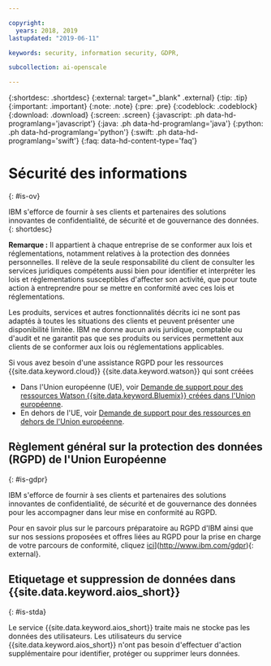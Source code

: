 ```yaml
---

copyright:
  years: 2018, 2019
lastupdated: "2019-06-11"

keywords: security, information security, GDPR, 

subcollection: ai-openscale

---
```


{:shortdesc: .shortdesc}
{:external: target="_blank" .external}
{:tip: .tip}
{:important: .important}
{:note: .note}
{:pre: .pre}
{:codeblock: .codeblock}
{:download: .download}
{:screen: .screen}
{:javascript: .ph data-hd-programlang='javascript'}
{:java: .ph data-hd-programlang='java'}
{:python: .ph data-hd-programlang='python'}
{:swift: .ph data-hd-programlang='swift'}
{:faq: data-hd-content-type='faq'}

# Sécurité des informations
{: #is-ov}

IBM s'efforce de fournir à ses clients et partenaires des solutions innovantes de confidentialité, de sécurité et de gouvernance des données.
{: shortdesc}

**Remarque :**
Il appartient à chaque entreprise de se conformer aux lois et réglementations, notamment relatives à la protection des données personnelles. Il relève de la seule responsabilité du client de consulter les services juridiques compétents
aussi bien pour identifier et interpréter les lois et réglementations susceptibles d'affecter son activité,
que pour toute action à entreprendre pour se mettre en conformité avec ces lois et réglementations.

Les produits, services et autres fonctionnalités décrits ici ne sont pas adaptés à toutes les situations des clients et peuvent présenter une disponibilité limitée. IBM ne donne aucun avis juridique, comptable ou d'audit et ne garantit pas que ses
produits ou services permettent aux clients de se conformer aux lois ou réglementations applicables.

Si vous avez besoin d'une assistance RGPD pour les ressources {{site.data.keyword.cloud}} {{site.data.keyword.watson}} qui sont créées

-   Dans l'Union européenne (UE), voir
[Demande de support pour des ressources Watson {{site.data.keyword.Bluemix}} créées dans l'Union européenne](/docs/services/watson?topic=watson-gdpr-sar#request-EU).
-   En dehors de l'UE, voir [Demande de support pour des ressources en dehors de l'Union européenne](/docs/services/watson?topic=watson-gdpr-sar#request-non-EU).

## Règlement général sur la protection des données (RGPD) de l'Union Européenne
{: #is-gdpr}

IBM s'efforce de fournir à ses clients et partenaires des solutions innovantes de confidentialité, de sécurité et de gouvernance des données
pour les accompagner dans leur mise en conformité au RGPD.

Pour en savoir plus sur le parcours préparatoire au RGPD d'IBM
ainsi que sur nos sessions proposées et offres liées au RGPD pour la prise en charge de votre parcours de conformité, cliquez
[ici](../../icons/launch-glyph.svg "Icône de lien externe")](http://www.ibm.com/gdpr){: external}.

## Etiquetage et suppression de données dans {{site.data.keyword.aios_short}}
{: #is-stda}

Le service {{site.data.keyword.aios_short}} traite mais ne stocke pas les données des utilisateurs. Les utilisateurs du service {{site.data.keyword.aios_short}} n'ont pas besoin d'effectuer d'action supplémentaire pour identifier, protéger ou supprimer leurs données.
